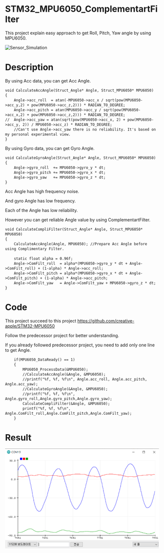 # STM32_MPU6050_ComplementartFilter

This project explain easy approach to get Roll, Pitch, Yaw angle by using MPU6050.

![Sensor_Simulation](./img/Sensor_Simulation.gif)


# Description
By using Acc data, you can get Acc Angle.
```
void CalculateAccAngle(Struct_Angle* Angle, Struct_MPU6050* MPU6050)
{
	Angle->acc_roll  = atan(-MPU6050->acc_x / sqrt(pow(MPU6050->acc_y,2) + pow(MPU6050->acc_z,2))) * RADIAN_TO_DEGREE;
	Angle->acc_pitch = atan(MPU6050->acc_y / sqrt(pow(MPU6050->acc_x,2) + pow(MPU6050->acc_z,2))) * RADIAN_TO_DEGREE;
//	Angle->acc_yaw = atan(sqrt(pow(MPU6050->acc_x, 2) + pow(MPU6050->acc_y, 2)) / MPU6050->acc_z) * RADIAN_TO_DEGREE;
	//Can't use Angle->acc_yaw there is no reliability. It's based on my personal experimental view.
}
```

By using Gyro data, you can get Gyro Angle.
```
void CalculateGyroAngle(Struct_Angle* Angle, Struct_MPU6050* MPU6050)
{
	Angle->gyro_roll  += MPU6050->gyro_y * dt;
	Angle->gyro_pitch += MPU6050->gyro_x * dt;
	Angle->gyro_yaw   += MPU6050->gyro_z * dt;
}
```



Acc Angle has high frequency noise.

And gyro Angle has low frequency.

Each of the Angle has low reliability.

However you can get reliable Angle value by using ComplementartFilter.
```
void CalculateCompliFilter(Struct_Angle* Angle, Struct_MPU6050* MPU6050)
{
	CalculateAccAngle(Angle, MPU6050); //Prepare Acc Angle before using Complimentary Filter.

	static float alpha = 0.96f;
	Angle->ComFilt_roll  = alpha*(MPU6050->gyro_y * dt + Angle->ComFilt_roll) + (1-alpha) * Angle->acc_roll;
	Angle->ComFilt_pitch = alpha*(MPU6050->gyro_x * dt + Angle->ComFilt_pitch) + (1-alpha) * Angle->acc_pitch;
	Angle->ComFilt_yaw   = Angle->ComFilt_yaw + MPU6050->gyro_z * dt;
}
```

# Code
This project succeed to this project https://github.com/creative-apple/STM32-MPU6050

Follow the predecessor project for better understanding.

If you already followed predecessor project, you need to add only one line to get Angle.

```
	if(MPU6050_DataReady() == 1)
	{
		MPU6050_ProcessData(&MPU6050);
		//CalculateAccAngle(&Angle, &MPU6050);
		//printf("%f, %f, %f\n", Angle.acc_roll, Angle.acc_pitch, Angle.acc_yaw);
		//CalculateGyroAngle(&Angle, &MPU6050);
		//printf("%f, %f, %f\n", Angle.gyro_roll,Angle.gyro_pitch,Angle.gyro_yaw);
		CalculateCompliFilter(&Angle, &MPU6050);
		printf("%f, %f, %f\n", Angle.ComFilt_roll,Angle.ComFilt_pitch,Angle.ComFilt_yaw);
	}
```

# Result

![Sensor_Data](./img/Sensor_Data.PNG)